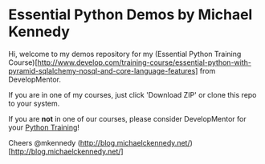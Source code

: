 Essential Python Demos by Michael Kennedy
===========

Hi, welcome to my demos repository for my 
(Essential Python Training Course)[http://www.develop.com/training-course/essential-python-with-pyramid-sqlalchemy-nosql-and-core-language-features] 
from DevelopMentor. 

If you are in one of my courses, just click 'Download ZIP' or clone this repo to your system. 

If you are **not** in one of our courses, please consider DevelopMentor for your [Python Training](http://www.develop.com/training-courses/python)!

Cheers
@mkennedy
(http://blog.michaelckennedy.net/)[http://blog.michaelckennedy.net/]
